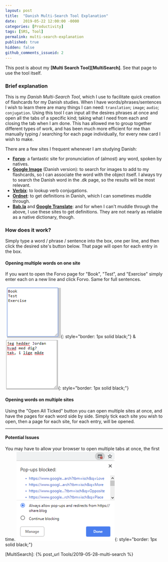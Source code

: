 ```yaml
---
layout: post
title:  "Danish Multi-Search Tool Explanation"
date:   2019-05-22 12:00:00 -0000
categories: [Productivity]
tags: [SRS, Tool]
permalink: multi-search-explanation
published: true
hidden: false
github_comments_issueid: 2
---
```


This post is about my __[Multi Search Tool][MultiSearch]__. See that page to use the tool itself.

### Brief explanation

This is my *Danish Multi-Search Tool*, which I use to facilitate quick creation of flashcards for my Danish studies. When I have words/phrases/sentences I wish to learn there are many things I can need: `translation`; `image`; `audio`; `conjugation`. Using this tool I can input all the desires phrases at once and open all the tabs of a specific kind; taking what I need from each and closing the tab when I am done. This has allowed me to group together different types of work, and has been much more efficient for me than manually typing / searching for each page individually, for every new card I wish to make.


There are a few sites I frequent whenever I am studying Danish: 
- **[Forvo][Forvo]**: a fantastic site for pronunciation of (almost) any word, spoken by natives.
- **[Google Image][GoogleImage]** (Danish version): to search for images to add to my flashcards, so I can associate the word with the object itself. I always try to search the Danish word in the .dk page, so the results will be most relevant.
- **[Verbix][Verbix]**: to lookup verb conjugations.
- **[Ordnet][Ordnet]**: to get definitions in Danish, which I can sometimes muddle through.
- **[Bab.la][Babla]** and **[Google Translate][GoogleTranslateDA-EN]**: and for when I can't muddle through the above, I use these sites to get definitions. They are not nearly as reliable as a native dictionary, though.


### How does it work?

Simply type a word / phrase / sentence into the box, one per line, and then click the desired site's button below. That page will open for each entry in the box.

#### Opening multiple words on one site
If you want to open the Forvo page for "Book", "Test", and "Exercise" simply enter each on a new line and click Forvo. Same for full sentences.

![AllowPopups](/assets/Multi-Search/Example1.png){: style="border: 1px solid black;"}
&
![AllowPopups](/assets/Multi-Search/Example2.png){: style="border: 1px solid black;"}

#### Opening words on multiple sites

Using the "Open All Ticked" button you can open multiple sites at once, and have the pages for each word side by side. Simply tick each site you wish to open, then a page for each site, for each entry, will be opened.

---
#### Potential Issues

You may have to allow your browser to open multiple tabs at once, the first time.
![AllowPopups](/assets/Multi-Search/allowpopups.png){: style="border: 1px solid black;"}




[MultiSearch]: {% post_url Tools/2019-05-28-multi-search %}

[Forvo]: https://forvo.com/
[GoogleImage]: https://www.google.dk/search?tbm=isch
[GoogleTranslateDA-EN]: https://translate.google.com/#view=home&op=translate&sl=da&tl=en
[Babla]: https://en.bab.la/
[Ordnet]: https://ordnet.dk/ddo/
[Verbix]: http://www.verbix.com/languages/danish.html



<!-- https://forvo.com/word/test/#da
https://www.google.dk/search?tbm=isch&q=test
https://translate.google.com/#view=home&op=translate&sl=da&tl=en&text=test
https://en.bab.la/conjugation/danish/test
https://ordnet.dk/ddo/ordbog?query=test
http://www.verbix.com/webverbix/go.php?T1=test&Submit=Go&D1=26&H1=126 -->

